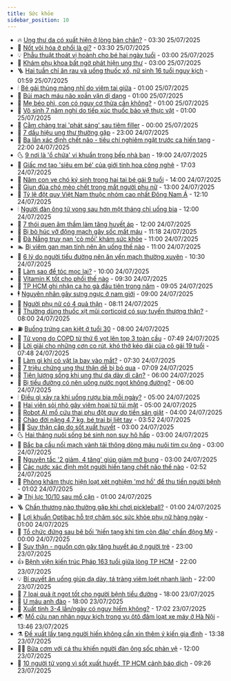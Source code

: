 ```yaml
---
title: Sức khỏe
sidebar_position: 10
---
```


<!-- vnexpress-suc-khoe:START -->
- 🔥 [Ung thư da có xuất hiện ở lòng bàn chân?](https://vnexpress.net/ung-thu-da-co-xuat-hien-o-long-ban-chan-4918717.html) - 03:30 25/07/2025
- 🥰 [Nốt vôi hóa ở phổi là gì?](https://vnexpress.net/not-voi-hoa-o-phoi-la-gi-4918700.html) - 03:30 25/07/2025
- 💡 [Phẫu thuật thoát vị hoành cho bé hai ngày tuổi](https://vnexpress.net/phau-thuat-thoat-vi-hoanh-cho-be-hai-ngay-tuoi-4918725.html) - 03:00 25/07/2025
- 🤗 [Khám phụ khoa bất ngờ phát hiện ung thư](https://vnexpress.net/kham-phu-khoa-bat-ngo-phat-hien-ung-thu-4918535.html) - 03:00 25/07/2025
- 🪜 [Hai tuần chỉ ăn rau và uống thuốc xổ, nữ sinh 16 tuổi nguy kịch](https://vnexpress.net/hai-tuan-chi-an-rau-va-uong-thuoc-xo-nu-sinh-16-tuoi-nguy-kich-4918514.html) - 01:59 25/07/2025
- 🕯 [Bé gái thủng màng nhĩ do viêm tai giữa](https://vnexpress.net/be-gai-thung-mang-nhi-do-viem-tai-giua-4918603.html) - 01:00 25/07/2025
- 🤭 [Búi mạch máu não xoắn vặn dị dạng](https://vnexpress.net/bui-mach-mau-nao-xoan-van-di-dang-4918602.html) - 01:00 25/07/2025
- 👀 [Mẹ béo phì, con có nguy cơ thừa cân không?](https://vnexpress.net/me-beo-phi-con-co-nguy-co-thua-can-khong-4918601.html) - 01:00 25/07/2025
- 🌋 [Vô sinh 7 năm nghi do tiếp xúc thuốc bảo vệ thực vật](https://vnexpress.net/vo-sinh-7-nam-nghi-do-tiep-xuc-thuoc-bao-ve-thuc-vat-4918539.html) - 01:00 25/07/2025
- 🫶 [Cằm chàng trai &#39;phát sáng&#39; sau tiêm filler](https://vnexpress.net/cam-chang-trai-phat-sang-sau-tiem-filler-4918456.html) - 00:00 25/07/2025
- 🦆 [7 dấu hiệu ung thư thường gặp](https://vnexpress.net/7-dau-hieu-ung-thu-thuong-gap-4918041.html) - 23:00 24/07/2025
- 🚀 [Ba lần xác định chết não - tiêu chí nghiêm ngặt trước ca hiến tạng](https://vnexpress.net/ba-lan-xac-dinh-chet-nao-tieu-chi-nghiem-ngat-truoc-ca-hien-tang-4918269.html) - 22:00 24/07/2025
- 🌜 [9 nơi là &#39;ổ chứa&#39; vi khuẩn trong bếp nhà bạn](https://vnexpress.net/9-noi-la-o-chua-vi-khuan-trong-bep-nha-ban-4917156.html) - 19:00 24/07/2025
- 🧰 [Giấc mơ tạo &#39;siêu em bé&#39; của giới tinh hoa công nghệ](https://vnexpress.net/giac-mo-tao-sieu-em-be-cua-gioi-tinh-hoa-cong-nghe-4915520.html) - 17:03 24/07/2025
- 💫 [Năm con ve chó ký sinh trong hai tai bé gái 9 tuổi](https://vnexpress.net/nam-con-ve-cho-ky-sinh-trong-hai-tai-be-gai-9-tuoi-4918575.html) - 14:00 24/07/2025
- 🌝 [Giun đũa chó mèo chết trong mắt người phụ nữ](https://vnexpress.net/giun-dua-cho-meo-chet-trong-mat-nguoi-phu-nu-4918490.html) - 13:00 24/07/2025
- 🗽 [Tỷ lệ đột quỵ Việt Nam thuộc nhóm cao nhất Đông Nam Á](https://vnexpress.net/ty-le-dot-quy-viet-nam-thuoc-nhom-cao-nhat-dong-nam-a-4918419.html) - 12:10 24/07/2025
- 🕯 [Người đàn ông tử vong sau hơn một tháng chỉ uống bia](https://vnexpress.net/nguoi-dan-ong-tu-vong-sau-hon-mot-thang-chi-uong-bia-4918453.html) - 12:00 24/07/2025
- 🦅 [7 thói quen âm thầm làm tăng huyết áp](https://vnexpress.net/7-thoi-quen-am-tham-lam-tang-huyet-ap-4918432.html) - 12:00 24/07/2025
- 🦆 [Bị bò húc vỡ động mạch gây sốc mất máu](https://vnexpress.net/bi-bo-huc-vo-dong-mach-gay-soc-mat-mau-4918498.html) - 11:18 24/07/2025
- 🎊 [Đà Nẵng truy nạn &#39;cò mồi&#39; khám sức khỏe](https://vnexpress.net/da-nang-truy-nan-co-moi-kham-suc-khoe-4918409.html) - 11:00 24/07/2025
- 🏊 [Bị viêm gan mạn tính nên ăn uống thế nào](https://vnexpress.net/bi-viem-gan-man-tinh-nen-an-uong-the-nao-4918330.html) - 11:00 24/07/2025
- 📝 [6 lý do người tiểu đường nên ăn yến mạch thường xuyên](https://vnexpress.net/6-ly-do-nguoi-tieu-duong-nen-an-yen-mach-thuong-xuyen-4918289.html) - 10:30 24/07/2025
- 💯 [Làm sao để tóc mọc lại?](https://vnexpress.net/lam-sao-de-toc-moc-lai-4918507.html) - 10:00 24/07/2025
- 🌊 [Vitamin K tốt cho phổi thế nào](https://vnexpress.net/vitamin-k-tot-cho-phoi-the-nao-4918332.html) - 09:30 24/07/2025
- 🚀 [TP HCM ghi nhận ca ho gà đầu tiên trong năm](https://vnexpress.net/tp-hcm-ghi-nhan-ca-ho-ga-dau-tien-trong-nam-4918427.html) - 09:05 24/07/2025
- 🕴 [Nguyên nhân gây sưng ngực ở nam giới](https://vnexpress.net/nguyen-nhan-gay-sung-nguc-o-nam-gioi-4918261.html) - 09:00 24/07/2025
- 🗽 [Người phụ nữ có 4 quả thận](https://vnexpress.net/nguoi-phu-nu-co-4-qua-than-4918435.html) - 08:11 24/07/2025
- 🎡 [Thường dùng thuốc xịt mũi corticoid có suy tuyến thượng thận?](https://vnexpress.net/thuong-dung-thuoc-xit-mui-corticoid-co-suy-tuyen-thuong-than-4918403.html) - 08:00 24/07/2025
- ⛽️ [Buồng trứng cạn kiệt ở tuổi 30](https://vnexpress.net/buong-trung-can-kiet-o-tuoi-30-4918392.html) - 08:00 24/07/2025
- 🦆 [Tử vong do COPD từ thứ 6 vọt lên top 3 toàn cầu](https://vnexpress.net/tu-vong-do-copd-tu-thu-6-vot-len-top-3-toan-cau-4917817.html) - 07:49 24/07/2025
- 🤩 [Lời giải cho những cơn co rút, khó thở kéo dài của cô gái 19 tuổi](https://vnexpress.net/loi-giai-cho-nhung-con-co-rut-kho-tho-keo-dai-cua-co-gai-19-tuoi-4918267.html) - 07:48 24/07/2025
- 🦒 [Làm gì khi có vật lạ bay vào mắt?](https://vnexpress.net/lam-gi-khi-co-vat-la-bay-vao-mat-4918290.html) - 07:30 24/07/2025
- 💫 [7 triệu chứng ung thư thận dễ bị bỏ qua](https://vnexpress.net/7-trieu-chung-ung-thu-than-de-bi-bo-qua-4917138.html) - 07:09 24/07/2025
- 🐘 [Tiên lượng sống khi ung thư dạ dày di căn?](https://vnexpress.net/tien-luong-song-khi-ung-thu-da-day-di-can-4918370.html) - 06:00 24/07/2025
- 🚀 [Bị tiểu đường có nên uống nước ngọt không đường?](https://vnexpress.net/bi-tieu-duong-co-nen-uong-nuoc-ngot-khong-duong-4918336.html) - 06:00 24/07/2025
- 🕯 [Điều gì xảy ra khi uống rượu bia mỗi ngày?](https://vnexpress.net/dieu-gi-xay-ra-khi-uong-ruou-bia-moi-ngay-4918308.html) - 05:00 24/07/2025
- 🦏 [Hai viên sỏi nhỏ gây viêm hoại tử túi mật](https://vnexpress.net/hai-vien-soi-nho-gay-viem-hoai-tu-tui-mat-4918232.html) - 05:00 24/07/2025
- 🦄 [Robot AI mổ cứu thai phụ đột quỵ do tiền sản giật](https://vnexpress.net/robot-ai-mo-cuu-thai-phu-dot-quy-do-tien-san-giat-4918057.html) - 04:00 24/07/2025
- 🦒 [Chào đời nặng 4,7 kg, bé trai bị liệt tay](https://vnexpress.net/chao-doi-nang-4-7-kg-be-trai-bi-liet-tay-4918155.html) - 03:52 24/07/2025
- 👨‍🏫 [Suy thận cấp do sốt xuất huyết](https://vnexpress.net/suy-than-cap-do-sot-xuat-huyet-4918228.html) - 03:00 24/07/2025
- 🌜 [Hai tháng nuôi sống bé sinh non suy hô hấp](https://vnexpress.net/hai-thang-nuoi-song-be-sinh-non-suy-ho-hap-4918216.html) - 03:00 24/07/2025
- 🚀 [Bắc ba cầu nối mạch vành tái thông dòng máu nuôi tim cụ ông](https://vnexpress.net/bac-ba-cau-noi-mach-vanh-tai-thong-dong-mau-nuoi-tim-cu-ong-4918208.html) - 03:00 24/07/2025
- 💃 [Nguyên tắc &#39;2 giảm, 4 tăng&#39; giúp giảm mỡ bụng](https://vnexpress.net/nguyen-tac-2-giam-4-tang-giup-giam-mo-bung-4918193.html) - 03:00 24/07/2025
- 💯 [Các nước xác định một người hiến tạng chết não thế nào](https://vnexpress.net/cac-nuoc-xac-dinh-mot-nguoi-hien-tang-chet-nao-the-nao-4918072.html) - 02:52 24/07/2025
- 🤔 [Phòng khám thực hiện loạt xét nghiệm &#39;mơ hồ&#39; để thu tiền người bệnh](https://vnexpress.net/phong-kham-thuc-hien-loat-xet-nghiem-mo-ho-de-thu-tien-nguoi-benh-4918175.html) - 01:02 24/07/2025
- 🎬 [Thị lực 10/10 sau mổ cận](https://vnexpress.net/thi-luc-10-10-sau-mo-can-4918149.html) - 01:00 24/07/2025
- 🪜 [Chấn thương nào thường gặp khi chơi pickleball?](https://vnexpress.net/chan-thuong-nao-thuong-gap-khi-choi-pickleball-4918033.html) - 01:00 24/07/2025
- 🦣 [Lợi khuẩn Optibac hỗ trợ chăm sóc sức khỏe phụ nữ hàng ngày](https://vnexpress.net/loi-khuan-optibac-ho-tro-cham-soc-suc-khoe-phu-nu-hang-ngay-4910253.html) - 01:00 24/07/2025
- 🧐 [Tổ chức đứng sau bê bối &#39;hiến tạng khi tim còn đập&#39; chấn động Mỹ](https://vnexpress.net/to-chuc-dung-sau-be-boi-hien-tang-khi-tim-con-dap-chan-dong-my-4918099.html) - 00:00 24/07/2025
- 🤡 [Suy thận - nguồn cơn gây tăng huyết áp ở người trẻ](https://vnexpress.net/suy-than-nguon-con-gay-tang-huyet-ap-o-nguoi-tre-4917206.html) - 23:00 23/07/2025
- 👍 [Bệnh viện kiến trúc Pháp 163 tuổi giữa lòng TP HCM](https://vnexpress.net/benh-vien-kien-truc-phap-163-tuoi-giua-long-tp-hcm-4917063.html) - 22:00 23/07/2025
- 💡 [Bí quyết ăn uống giúp dạ dày, tá tràng viêm loét nhanh lành](https://vnexpress.net/bi-quyet-an-uong-giup-da-day-ta-trang-viem-loet-nhanh-lanh-4916522.html) - 22:00 23/07/2025
- 💯 [7 loại quả ít ngọt tốt cho người bệnh tiểu đường](https://vnexpress.net/7-loai-qua-it-ngot-tot-cho-nguoi-benh-tieu-duong-4917048.html) - 18:00 23/07/2025
- 🧠 [U máu anh đào](https://vnexpress.net/suc-khoe/cam-nang/u-mau-anh-dao-356) - 18:00 23/07/2025
- 🎡 [Xuất tinh 3-4 lần/ngày có nguy hiểm không?](https://vnexpress.net/xuat-tinh-3-4-lan-ngay-co-nguy-hiem-khong-4916640.html) - 17:02 23/07/2025
- 🌏 [Mổ cứu nạn nhân nguy kịch trong vụ ôtô đâm loạt xe máy ở Hà Nội](https://vnexpress.net/mo-cuu-nan-nhan-nguy-kich-trong-vu-oto-dam-loat-xe-may-o-ha-noi-4918124.html) - 13:46 23/07/2025
- ⚗️ [Đề xuất lấy tạng người hiến không cần xin thêm ý kiến gia đình](https://vnexpress.net/de-xuat-lay-tang-nguoi-hien-khong-can-xin-them-y-kien-gia-dinh-4918064.html) - 13:38 23/07/2025
- 👨‍🏫 [Bữa cơm với cá thu khiến người đàn ông sốc phản vệ](https://vnexpress.net/bua-com-voi-ca-thu-khien-nguoi-dan-ong-soc-phan-ve-4917941.html) - 12:00 23/07/2025
- 🤖 [10 người tử vong vì sốt xuất huyết, TP HCM cảnh báo dịch](https://vnexpress.net/10-nguoi-tu-vong-vi-sot-xuat-huyet-tp-hcm-canh-bao-dich-4918023.html) - 09:26 23/07/2025<!-- vnexpress-suc-khoe:END -->

